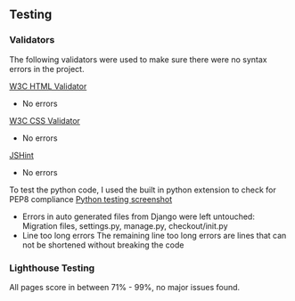 ## Testing

### Validators

The following validators were used to make sure there were no syntax errors in the project.

[W3C HTML Validator](https://validator.w3.org/#validate_by_input)

- No errors

[W3C CSS Validator](https://jigsaw.w3.org/css-validator/#validate_by_input) 

- No errors

[JSHint](https://jshint.com/)

- No errors

To test the python code, I used the built in python extension to check for PEP8 compliance
[Python testing screenshot](media/readme/python-testing.png)

- Errors in auto generated files from Django were left untouched:
    Migration files, settings.py, manage.py, checkout/init.py
- Line too long errors
    The remaining line too long errors are lines that can not be shortened without breaking the code
    

### Lighthouse Testing

All pages score in between 71% - 99%, no major issues found.

